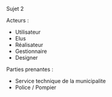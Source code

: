 Sujet 2

Acteurs :
  - Utilisateur
  - Elus
  - Réalisateur
  - Gestionnaire
  - Designer
 
 Parties prenantes :
 - Service technique de la municipalite
 - Police / Pompier
